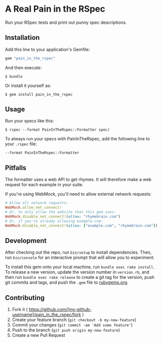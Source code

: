 # A Real Pain in the RSpec

Run your RSpec tests and print out punny spec descriptions.

## Installation

Add this line to your application's Gemfile:

```ruby
gem "pain_in_the_rspec"
```

And then execute:

    $ bundle

Or install it yourself as:

    $ gem install pain_in_the_rspec

## Usage

Run your specs like this:

    $ rspec --format PainInTheRspec::Formatter spec/

To always run your specs with PainInTheRspec, add the following line to your
`.rspec` file:

    --format PainInTheRspec::Formatter

## Pitfalls

The formatter uses a web API to get rhymes. It will therefore make a web request
for each example in your suite.

If you're using WebMock, you'll need to allow external network requests:

```ruby
# Allow all network requests:
WebMock.allow_net_connect!
# Or, to only allow the website that this gem uses:
WebMock.disable_net_connect!(allow: "rhymebrain.com")
# Or, if you're already allowing example.com:
WebMock.disable_net_connect!(allow: ["example.com", "rhymebrain.com"])
```

## Development

After checking out the repo, run `bin/setup` to install dependencies. Then, run
`bin/console` for an interactive prompt that will allow you to experiment.

To install this gem onto your local machine, run `bundle exec rake install`. To
release a new version, update the version number in `version.rb`, and then run
`bundle exec rake release` to create a git tag for the version, push git commits
and tags, and push the `.gem` file to [rubygems.org](https://rubygems.org).

## Contributing

1. Fork it ( https://github.com/[my-github-username]/pain_in_the_rspec/fork )
2. Create your feature branch (`git checkout -b my-new-feature`)
3. Commit your changes (`git commit -am 'Add some feature'`)
4. Push to the branch (`git push origin my-new-feature`)
5. Create a new Pull Request
